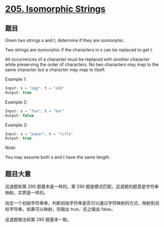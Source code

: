 # [205. Isomorphic Strings](https://leetcode.com/problems/isomorphic-strings/)

## 题目

Given two strings s and t, determine if they are isomorphic.

Two strings are isomorphic if the characters in s can be replaced to get t.

All occurrences of a character must be replaced with another character while preserving the order of characters. No two characters may map to the same character but a character may map to itself.

Example 1:

```c
Input: s = "egg", t = "add"
Output: true
```

Example 2:

```c
Input: s = "foo", t = "bar"
Output: false
```

Example 3:

```c
Input: s = "paper", t = "title"
Output: true
```

Note:   

You may assume both s and t have the same length.




## 题目大意

这道题和第 290 题基本是一样的。第 290 题是模式匹配，这道题的题意是字符串映射，实质是一样的。

给定一个初始字符串串，判断初始字符串是否可以通过字符映射的方式，映射到目标字符串，如果可以映射，则输出 true，反之输出 false。

这道题做法和第 290 题基本一致。



